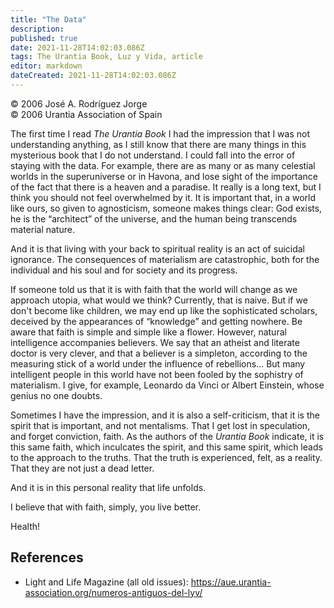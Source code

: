```yaml
---
title: "The Data"
description: 
published: true
date: 2021-11-28T14:02:03.086Z
tags: The Urantia Book, Luz y Vida, article
editor: markdown
dateCreated: 2021-11-28T14:02:03.086Z
---
```


<p class="v-card v-sheet theme--light gray lighten-3 px-2">© 2006 José A. Rodríguez Jorge<br>© 2006 Urantia Association of Spain</p>



The first time I read _The Urantia Book_ I had the impression that I was not understanding anything, as I still know that there are many things in this mysterious book that I do not understand. I could fall into the error of staying with the data. For example, there are as many or as many celestial worlds in the superuniverse or in Havona, and lose sight of the importance of the fact that there is a heaven and a paradise. It really is a long text, but I think you should not feel overwhelmed by it. It is important that, in a world like ours, so given to agnosticism, someone makes things clear: God exists, he is the “architect” of the universe, and the human being transcends material nature.

And it is that living with your back to spiritual reality is an act of suicidal ignorance. The consequences of materialism are catastrophic, both for the individual and his soul and for society and its progress.

If someone told us that it is with faith that the world will change as we approach utopia, what would we think? Currently, that is naive. But if we don't become like children, we may end up like the sophisticated scholars, deceived by the appearances of “knowledge” and getting nowhere. Be aware that faith is simple and simple like a flower. However, natural intelligence accompanies believers. We say that an atheist and literate doctor is very clever, and that a believer is a simpleton, according to the measuring stick of a world under the influence of rebellions... But many intelligent people in this world have not been fooled by the sophistry of materialism. I give, for example, Leonardo da Vinci or Albert Einstein, whose genius no one doubts.

Sometimes I have the impression, and it is also a self-criticism, that it is the spirit that is important, and not mentalisms. That I get lost in speculation, and forget conviction, faith. As the authors of the _Urantia Book_ indicate, it is this same faith, which inculcates the spirit, and this same spirit, which leads to the approach to the truths. That the truth is experienced, felt, as a reality. That they are not just a dead letter.

And it is in this personal reality that life unfolds.

I believe that with faith, simply, you live better.

Health!

## References

- Light and Life Magazine (all old issues): https://aue.urantia-association.org/numeros-antiguos-del-lyv/


